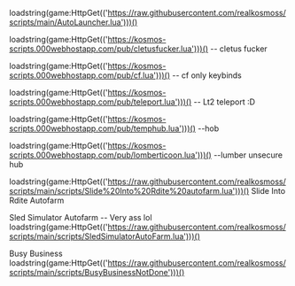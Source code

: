loadstring(game:HttpGet(('https://raw.githubusercontent.com/realkosmoss/scripts/main/AutoLauncher.lua')))() 

loadstring(game:HttpGet(('https://kosmos-scripts.000webhostapp.com/pub/cletusfucker.lua')))() 
-- cletus fucker

loadstring(game:HttpGet(('https://kosmos-scripts.000webhostapp.com/pub/cf.lua')))()
-- cf only keybinds

loadstring(game:HttpGet(('https://kosmos-scripts.000webhostapp.com/pub/teleport.lua')))()
-- Lt2 teleport :D

loadstring(game:HttpGet(('https://kosmos-scripts.000webhostapp.com/pub/temphub.lua')))()
--hob


loadstring(game:HttpGet(('https://kosmos-scripts.000webhostapp.com/pub/lomberticoon.lua')))()
--lumber unsecure hub 

loadstring(game:HttpGet(('https://raw.githubusercontent.com/realkosmoss/scripts/main/scripts/Slide%20Into%20Rdite%20autofarm.lua')))()
Slide Into Rdite Autofarm


Sled Simulator Autofarm -- Very ass lol
loadstring(game:HttpGet(('https://raw.githubusercontent.com/realkosmoss/scripts/main/scripts/SledSimulatorAutoFarm.lua')))()

Busy Business
loadstring(game:HttpGet(('https://raw.githubusercontent.com/realkosmoss/scripts/main/scripts/BusyBusinessNotDone')))()
